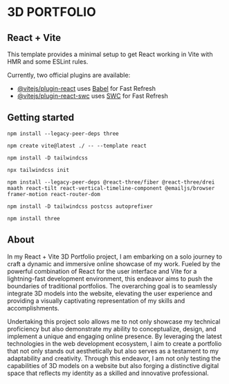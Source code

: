 # 3D PORTFOLIO
## React + Vite

This template provides a minimal setup to get React working in Vite with HMR and some ESLint rules.

Currently, two official plugins are available:

- [@vitejs/plugin-react](https://github.com/vitejs/vite-plugin-react/blob/main/packages/plugin-react/README.md) uses [Babel](https://babeljs.io/) for Fast Refresh
- [@vitejs/plugin-react-swc](https://github.com/vitejs/vite-plugin-react-swc) uses [SWC](https://swc.rs/) for Fast Refresh

## Getting started

`npm install --legacy-peer-deps three`

`npm create vite@latest ./ -- --template react`

`npm install -D tailwindcss`

`npx tailwindcss init`

`npm install --legacy-peer-deps @react-three/fiber @react-three/drei maath react-tilt react-vertical-timeline-component @emailjs/browser framer-motion react-router-dom`

`npm install -D tailwindcss postcss autoprefixer`

`npm install three`

## About

In my React + Vite 3D Portfolio project, I am embarking on a solo journey to craft a dynamic and immersive online showcase of my work. Fueled by the powerful combination of React for the user interface and Vite for a lightning-fast development environment, this endeavor aims to push the boundaries of traditional portfolios. The overarching goal is to seamlessly integrate 3D models into the website, elevating the user experience and providing a visually captivating representation of my skills and accomplishments.

Undertaking this project solo allows me to not only showcase my technical proficiency but also demonstrate my ability to conceptualize, design, and implement a unique and engaging online presence. By leveraging the latest technologies in the web development ecosystem, I aim to create a portfolio that not only stands out aesthetically but also serves as a testament to my adaptability and creativity. Through this endeavor, I am not only testing the capabilities of 3D models on a website but also forging a distinctive digital space that reflects my identity as a skilled and innovative professional.
